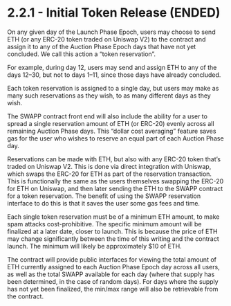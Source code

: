 # 2.2.1 - Initial Token Release \(ENDED\)

On any given day of the Launch Phase Epoch, users may choose to send ETH \(or any ERC-20 token traded on Uniswap V2\) to the contract and assign it to any of the Auction Phase Epoch days that have not yet concluded. We call this action a “token reservation”.

For example, during day 12, users may send and assign ETH to any of the days 12–30, but not to days 1–11, since those days have already concluded.

Each token reservation is assigned to a single day, but users may make as many such reservations as they wish, to as many different days as they wish.

The SWAPP contract front end will also include the ability for a user to spread a single reservation amount of ETH \(or ERC-20\) evenly across all remaining Auction Phase days. This “dollar cost averaging” feature saves gas for the user who wishes to reserve an equal part of each Auction Phase day.

Reservations can be made with ETH, but also with any ERC-20 token that’s traded on Uniswap V2. This is done via direct integration with Uniswap, which swaps the ERC-20 for ETH as part of the reservation transaction. This is functionally the same as the users themselves swapping the ERC-20 for ETH on Uniswap, and then later sending the ETH to the SWAPP contract for a token reservation. The benefit of using the SWAPP reservation interface to do this is that it saves the user some gas fees and time.

Each single token reservation must be of a minimum ETH amount, to make spam attacks cost-prohibitive. The specific minimum amount will be finalized at a later date, closer to launch. This is because the price of ETH may change significantly between the time of this writing and the contract launch. The minimum will likely be approximately $10 of ETH.

The contract will provide public interfaces for viewing the total amount of ETH currently assigned to each Auction Phase Epoch day across all users, as well as the total SWAPP available for each day \(where that supply has been determined, in the case of random days\). For days where the supply has not yet been finalized, the min/max range will also be retrievable from the contract.


